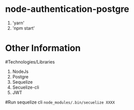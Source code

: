 # node-authentication-postgre

1. 'yarn'
2. 'npm start'

# Other Information

#Technologies/Libraries
1. NodeJs
2. Postgre
3. Sequelize
4. Secuelize-cli
4. JWT


#Run sequelize cli
`node_modules/.bin/secuelize XXXX`

